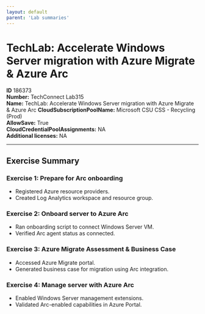 ```yaml
---
layout: default
parent: 'Lab summaries'
---
```


# TechLab: Accelerate Windows Server migration with Azure Migrate & Azure Arc

**ID** 186373  
**Number:** TechConnect Lab315  
**Name:** TechLab: Accelerate Windows Server migration with Azure Migrate & Azure Arc
**CloudSubscriptionPoolName:** Microsoft CSU CSS - Recycling (Prod)  
**AllowSave:** True  
**CloudCredentialPoolAssignments:** NA  
**Additional licenses:** NA  

---

## Exercise Summary

### Exercise 1: Prepare for Arc onboarding
- Registered Azure resource providers.  
- Created Log Analytics workspace and resource group.  

### Exercise 2: Onboard server to Azure Arc
- Ran onboarding script to connect Windows Server VM.  
- Verified Arc agent status as connected.  

### Exercise 3: Azure Migrate Assessment & Business Case
- Accessed Azure Migrate portal.  
- Generated business case for migration using Arc integration.  

### Exercise 4: Manage server with Azure Arc
- Enabled Windows Server management extensions.  
- Validated Arc-enabled capabilities in Azure Portal.  
